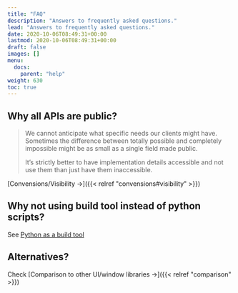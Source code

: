 ```yaml
---
title: "FAQ"
description: "Answers to frequently asked questions."
lead: "Answers to frequently asked questions."
date: 2020-10-06T08:49:31+00:00
lastmod: 2020-10-06T08:49:31+00:00
draft: false
images: []
menu:
  docs:
    parent: "help"
weight: 630
toc: true
---
```


## Why all APIs are public?

> We cannot anticipate what specific needs our clients might have. Sometimes the difference between totally possible and completely impossible might be as small as a single field made public.
>
>It’s strictly better to have implementation details accessible and not use them than just have them inaccessible.

[Convensions/Visibility →]({{< relref "convensions#visibility" >}})

## Why not using build tool instead of python scripts?

See [Python as a build tool](https://tonsky.me/blog/python-build/)

## Alternatives?

Check [Comparison to other UI/window libraries →]({{< relref "comparison" >}})
